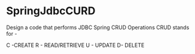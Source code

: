 # SpringJdbcCURD

Design a code that performs JDBC Spring CRUD Operations CRUD stands for -

C -CREATE R - READ/RETRIEVE U - UPDATE D- DELETE

